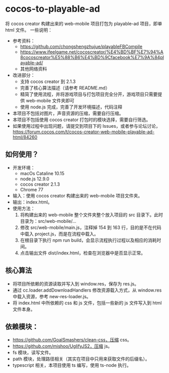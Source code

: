 # cocos-to-playable-ad
将 cocos creator 构建出来的 web-mobile 项目打包为 playable-ad 项目，即单 html 文件。
一些说明：
- 参考资料：
    - https://github.com/chongshengzhujue/playableFBCompile
    - https://www.ifeelgame.net/cocoscreator/%E4%BD%BF%E7%94%A8cocoscreator%E5%88%B6%E4%BD%9Cfacebook%E7%9A%84playable-ad/
    - 其他网络资料
- 改进部分：
    - 支持 cocos creator 到 2.1.3
    - 完善了核心算法描述（请参考 README.md）
    - 精简了使用流程，并将游戏项目与打包项目完全分开，游戏项目只需要提供 web-mobile 文件夹即可
    - 使用 node.js 完成，完善了开发环境描述，代码注释
- 本项目不包括对图片，声音资源的压缩，需要自行压缩。
- 本项目不包括使用 cocos creator 打包时的模块选择，需要自行筛选。
- 如果使用过程中出现问题，请提交到项目下的 Issues，或者参与论坛讨论，https://forum.cocos.com/t/cocos-creator-web-mobile-playable-ad-html/84260

## 如何使用？
- 开发环境：
    - macOs Cataline 10.15
    - node.js 12.9.0
    - cocos creator 2.1.3
    - Chrome 77
- 输入：使用 cocos creator 构建出来的 web-mobile 项目文件夹。
- 输出：index.html。
- 使用方法：
    1. 将构建出来的 web-mobile 整个文件夹整个放入项目的 src 目录下。此时目录为：src/web-mobile/...
    2. 修改 src/web-mobile/main.js，注释掉 154 到 163 行，目的是不在代码中载入 project.js，而是在流程中载入。
    3. 在根目录下执行 npm run build，会显示流程执行过程以及相应的消耗时间。
    4. 点击输出文件 dist/index.html，检查在浏览器中是否显示正常。

## 核心算法
- 将项目所依赖的资源读取并写入到 window.res，保存为 res.js。
- 通过 cc.loader.addDownloadHandlers 修改资源载入方式，从 window.res 中载入资源，参考 new-res-loader.js。
- 将 index.html 中所依赖的 css 和 js 文件，包括一些新的 js 文件写入到 html 文件本身。

## 依赖模块：
- https://github.com/GoalSmashers/clean-css，压缩 css。
- https://github.com/mishoo/UglifyJS2，压缩 js。
- fs 模块，读写文件。
- path 模块，处理路径相关（其实在项目中只用来获取文件的后缀名）。
- typescript 相关，本项目使用 ts 编写，使用 ts-node 执行。
